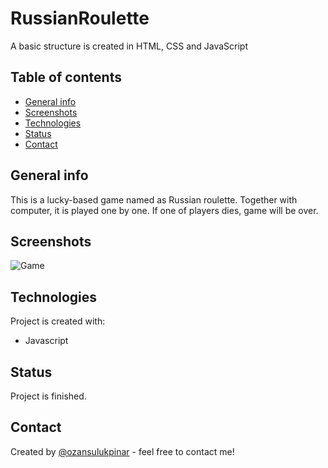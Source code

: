 # RussianRoulette
A basic structure is created in HTML, CSS and JavaScript

## Table of contents
* [General info](#general-info)
* [Screenshots](#screenshots)
* [Technologies](#technologies)
* [Status](#status)
* [Contact](#contact)

## General info
This is a lucky-based game named as Russian roulette. Together with computer, it is played one by one. If one of players dies, game will be over.

## Screenshots
![Game](https://user-images.githubusercontent.com/52232302/117517254-2084bf00-afa4-11eb-8bf8-149c831bfb8e.JPG)

## Technologies
Project is created with:
* Javascript

## Status
Project is finished.

## Contact
Created by [@ozansulukpinar](https://github.com/ozansulukpinar) - feel free to contact me!
